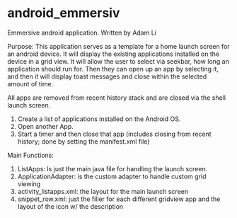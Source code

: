 # android_emmersiv
Emmersive android application.
Written by Adam Li

Purpose:
This application serves as a template for a home launch screen for an android device. It will display the existing applications installed on the device in a grid view. It will allow the user to select via seekbar, how long an application should run for. Then they can open up an app by selecting it, and then it will display toast messages and close within the selected amount of time. 

All apps are removed from recent history stack and are closed via the shell launch screen.

1. Create a list of applications installed on the Android OS.
2. Open another App.
3. Start a timer and then close that app (includes closing from recent history; done by setting the manifest.xml file)

Main Functions:
1. ListApps: Is just the main java file for handling the launch screen.
2. ApplicationAdapter: is the custom adapter to handle custom grid viewing
3. activity_listapps.xml: the layout for the main launch screen
4. snippet_row.xml: just the filler for each different gridview app and the layout of the icon w/ the description

